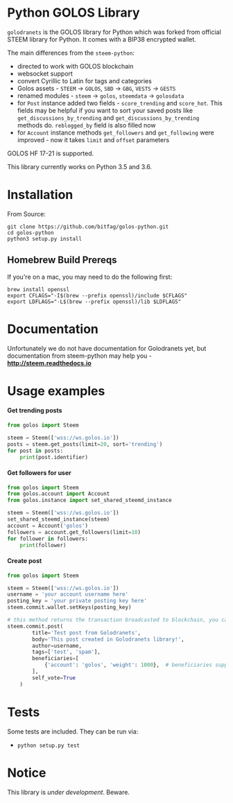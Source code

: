 # Python GOLOS Library

`golodranets` is the GOLOS library for Python which was forked from official STEEM library for Python. It comes with a BIP38 encrypted wallet.

The main differences from the `steem-python`:
* directed to work with GOLOS blockchain
* websocket support
* convert Cyrillic to Latin for tags and categories
* Golos assets - `STEEM` -> `GOLOS`, `SBD` -> `GBG`, `VESTS` -> `GESTS`
* renamed modules - `steem` -> `golos`, `steemdata` -> `golosdata`
* for `Post` instance added two fields - `score_trending` and `score_hot`. This fields may be helpful if you want to sort your saved posts like `get_discussions_by_trending` and `get_discussions_by_trending` methods do. `reblogged_by` field is also filled now
* for `Account` instance methods `get_followers` and `get_following` were improved - now it takes `limit` and `offset` parameters

GOLOS HF 17-21 is supported.

This library currently works on Python 3.5 and 3.6.

# Installation

From Source:

```
git clone https://github.com/bitfag/golos-python.git
cd golos-python
python3 setup.py install
```

## Homebrew Build Prereqs

If you're on a mac, you may need to do the following first:

```
brew install openssl
export CFLAGS="-I$(brew --prefix openssl)/include $CFLAGS"
export LDFLAGS="-L$(brew --prefix openssl)/lib $LDFLAGS"
```

# Documentation

Unfortunately we do not have documentation for Golodranets yet, but documentation from steem-python may help you -  **http://steem.readthedocs.io**

# Usage examples

#### Get trending posts

``` python
from golos import Steem

steem = Steem(['wss://ws.golos.io'])
posts = steem.get_posts(limit=20, sort='trending')
for post in posts:
    print(post.identifier)
```

#### Get followers for user
``` python
from golos import Steem
from golos.account import Account
from golos.instance import set_shared_steemd_instance

steem = Steem(['wss://ws.golos.io'])
set_shared_steemd_instance(steem)
account = Account('golos')
followers = account.get_followers(limit=10)
for follower in followers:
    print(follower)
```

#### Create post
``` python
from golos import Steem

steem = Steem(['wss://ws.golos.io'])
username = 'your account username here'
posting_key = 'your private posting key here'
steem.commit.wallet.setKeys(posting_key)

# this method returns the transaction broadcasted to blockchain, you can jst omit it if not needed
steem.commit.post(
        title='Test post from Golodranets',
        body='This post created in Golodranets library!',
        author=username,
        tags=['test', 'spam'],
        beneficiaries=[
            {'account': 'golos', 'weight': 1000},  # beneficiaries support!
        ],
        self_vote=True
    )
```

# Tests

Some tests are included.  They can be run via:

* `python setup.py test`

# Notice

This library is *under development*.  Beware.
